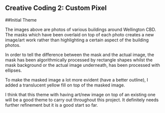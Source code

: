 ## Creative Coding 2: Custom Pixel

##Initial Theme

The images above are photos of various buildings around Wellington CBD. The masks which have been overlaid on top of each photo creates a new image/art work rather than highlighting a certain aspect of the building photos.

In order to tell the difference between the mask and the actual image, the mask has been algorithmically processed by rectangle shapes whilst the mask background or the actual image underneath, has been processed with ellipses.

To make the masked image a lot more evident (have a better outline), I added a translucent yellow fill on top of the masked image.

I think that this theme with having art/new image on top of an existing one will be a good theme to carry out throughout this project. It definitely needs further refinement but it is a good start so far.
